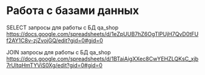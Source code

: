 # Работа с базами данных

SELECT запросы для работы с БД qa_shop
https://docs.google.com/spreadsheets/d/1eZpUUB7hZ6OgTlPUjH7QvD0tFUf2AY1C8v-zjZvojGQ/edit?gid=0#gid=0

JOIN запросы для работы с БД qa_shop
https://docs.google.com/spreadsheets/d/1BTaiAigXXec8CwYEHZLQKsC_xjb7rUItqHmTYViS0Xg/edit?gid=0#gid=0
